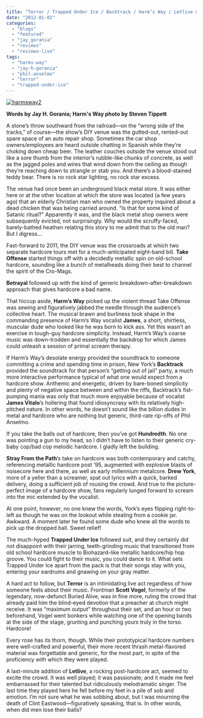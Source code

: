 ```yaml
---
title: "Terror / Trapped Under Ice / Backtrack / Harm’s Way / Letlive @ The Pine Box, Midland, TX, November 15, 2011"
date: "2012-01-02"
categories: 
  - "blogs"
  - "featured"
  - "jay_gorania"
  - "reviews"
  - "reviews-live"
tags: 
  - "harms-way"
  - "jay-h-gorania"
  - "phil-anselmo"
  - "terror"
  - "trapped-under-ice"
---
```


[![](http://www.hellbound.ca/wp-content/uploads/2012/01/harmsway2.jpg "harmsway2")](http://www.hellbound.ca/wp-content/uploads/2012/01/harmsway2.jpg)

**Words by Jay H. Gorania; Harm's Way photo by Steven Tippett**

A stone’s throw southward from the railroad—on the “wrong side of the tracks,” of course—the show’s DIY venue was the gutted-out, rented-out spare space of an auto repair shop. Sometimes the car shop owners/employees are heard outside chatting in Spanish while they’re choking down cheap beer. The leather couches outside the venue stood out like a sore thumb from the interior’s rubble-like chunks of concrete, as well as the jagged poles and wires that wind down from the ceiling as though they’re reaching down to strangle or stab you. And there’s a blood-stained teddy bear. There is no rock star lighting, no rock star excess.

The venue had once been an underground black metal store. It was either here or at the other location at which the store was located (a few years ago) that an elderly Christian man who owned the property inquired about a dead chicken that was being carried around. “Is that for some kind of Satanic ritual?” Apparently it was, and the black metal shop owners were subsequently evicted, not surprisingly. Why would the scruffy-faced, barely-bathed heathen relating this story to me admit that to the old man? But I digress...

Fast-forward to 2011, the DIY venue was the crossroads at which two separate hardcore tours met for a much-anticipated eight-band bill. **Take Offense** started things off with a decidedly metallic spin on old-school hardcore, sounding like a bunch of metalheads doing their best to channel the spirit of the Cro-Mags.

**Betrayal** followed up with the kind of generic breakdown-after-breakdown approach that gives hardcore a bad name.

That hiccup aside, **Harm’s Way** picked up the violent thread Take Offense was sewing and figuratively jabbed the needle through the audience’s collective heart. The musical brawn and burliness took shape in the commanding presence of Harm’s Way vocalist **James**, a short, shirtless, muscular dude who looked like he was born to kick ass. Yet this wasn’t an exercise in tough-guy hardcore simplicity. Instead, Harm’s Way’s coarse music was down-trodden and essentially the backdrop for which James could unleash a session of primal scream therapy.

If Harm’s Way’s desolate energy provided the soundtrack to someone committing a crime and spending time in prison, New York’s **Backtrack** provided the soundtrack for that person’s “getting out of jail” party, a much more interactive performance typical of what one would expect from a hardcore show. Anthemic and energetic, driven by bare-boned simplicity and plenty of negative space between and within the riffs, Backtrack’s fist-pumping mania was only that much more enjoyable because of vocalist **James Vitalo**’s hollering that found idiosyncrasy with its relatively high-pitched nature. In other words, he doesn’t sound like the billion dudes in metal and hardcore who are nothing but generic, third-rate rip-offs of Phil Anselmo.

If you take the balls out of hardcore, then you’ve got **Hundredth**. No one was pointing a gun to my head, so I didn’t have to listen to their generic cry-baby cop/bad cop melodic hardcore. I gladly left the building.

**Stray From the Path**’s take on hardcore was both contemporary and catchy, referencing metallic hardcore post ’95, augmented with explosive blasts of noisecore here and there, as well as early millennium metalcore. **Drew York**, more of a yeller than a screamer, spat out lyrics with a quick, barked delivery, doing a sufficient job of rousing the crowd. And true to the picture-perfect image of a hardcore show, fans regularly lunged forward to scream into the mic extended by the vocalist.

At one point, however, no one knew the words, York’s eyes flipping right-to-left as though he was on the lookout while stealing from a cookie jar. Awkward. A moment later he found some dude who knew all the words to pick up the dropped ball. Sweet relief!

The much-hyped **Trapped Under Ice** followed suit, and they certainly did not disappoint with their jarring, teeth-grinding music that transitioned from old school hardcore muscle to Biohazard-like metallic hardcore/hip hop groove. You could fight to their music, you could dance to it. What sets Trapped Under Ice apart from the pack is that their songs stay with you, entering your eardrums and gnawing on your gray matter.

A hard act to follow, but **Terror** is an intimidating live act regardless of how someone feels about their music. Frontman **Scott Vogel**, formerly of the legendary, now-defunct Buried Alive, was in fine more, ruling the crowd that already paid him the blind-eyed devotion that a preacher at church might receive. It was “maximum output” throughout their set, and an hour or two beforehand, Vogel went bonkers while watching one of the opening bands at the side of the stage, grunting and punching yours truly in the torso. Hardcore!

Every rose has its thorn, though. While their prototypical hardcore numbers were well-crafted and powerful, their more recent thrash metal-flavored material was forgettable and generic, for the most part, in spite of the proficiency with which they were played.

A last-minute addition of **Letlive**, a rocking post-hardcore act, seemed to excite the crowd. It was well played; it was passionate; and it made me feel embarrassed for their talented but ridiculously melodramatic singer. The last time they played here he fell before my feet in a pile of sob and emotion. I’m not sure what he was sobbing about, but I was mourning the death of Clint Eastwood—figuratively speaking, that is. In other words, when did men lose their balls?
